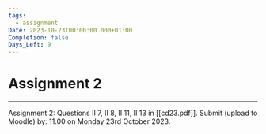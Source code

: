 ```yaml
---
tags:
  - assignment
Date: 2023-10-23T00:00:00.000+01:00
Completion: false
Days_Left: 9
---
```

# Assignment 2
---

Assignment 2:
Questions II 7, II 8, II 11, II 13 in [[cd23.pdf]].
Submit (upload to Moodle) by: 11.00 on Monday 23rd October 2023.